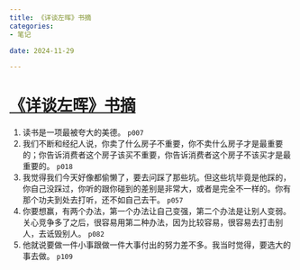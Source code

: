 ```yaml
---
title: 《详谈左晖》书摘
categories:
- 笔记

date: 2024-11-29

---
```


# [《详谈左晖》书摘](https://github.com/chinobing/chinobing.github.io/issues/11)

1. 读书是一项最被夸大的美德。 `p007`
2. 我们不断和经纪人说，你卖了什么房子不重要，你不卖什么房子才是最重要的；你告诉消费者这个房子该买不重要，你告诉消费者这个房子不该买才是最重要的。 `p018`
3. 我觉得我们今天好像都偷懒了，要去问踩了那些坑。但这些坑毕竟是他踩的，你自己没踩过，你听的跟你碰到的差别是非常大，或者是完全不一样的。你有那个功夫到处去打听，还不如自己去干。 `p057`
4. 你要想赢，有两个办法，第一个办法让自己变强，第二个办法是让别人变弱。关心竞争多了之后，很容易用第二种办法，因为比较容易，很容易去打击别人，去诋毁别人。 `p082`
5. 他就说要做一件小事跟做一件大事付出的努力差不多。我当时觉得，要选大的事去做。 `p109`


